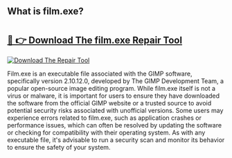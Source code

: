 ## What is film.exe? 

# <h2><a href="https://exedetect.com/download.php?film.exe">🔗 👉 Download The film.exe Repair Tool</a></h2>

[![Download The Repair Tool](https://exedetect.com/download-button.jpg)](https://exedetect.com/download.php?film.exe)

Film.exe is an executable file associated with the GIMP software, specifically version 2.10.12.0, developed by The GIMP Development Team, a popular open-source image editing program. While film.exe itself is not a virus or malware, it is important for users to ensure they have downloaded the software from the official GIMP website or a trusted source to avoid potential security risks associated with unofficial versions. Some users may experience errors related to film.exe, such as application crashes or performance issues, which can often be resolved by updating the software or checking for compatibility with their operating system. As with any executable file, it's advisable to run a security scan and monitor its behavior to ensure the safety of your system.